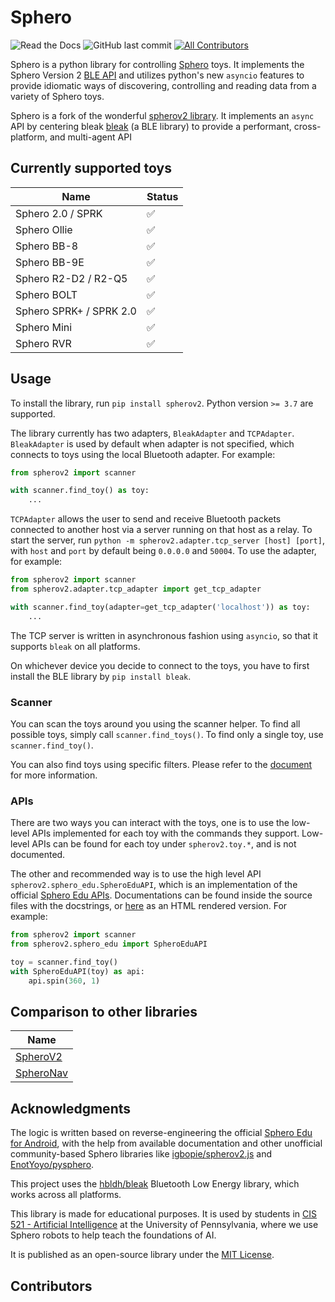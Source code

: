 # Sphero

![Read the Docs](https://img.shields.io/readthedocs/sphero?style=for-the-badge) ![GitHub last commit](https://img.shields.io/github/last-commit/r-bt/sphero?style=for-the-badge) [![All Contributors](https://img.shields.io/github/all-contributors/r-bt/sphero?color=ee8449&style=for-the-badge)](#contributors)

Sphero is a python library for controlling [Sphero](https://sphero.com/) toys. It implements the Sphero Version 2 [BLE API](https://sdk.sphero.com/docs/api_spec/general_api/) and utilizes python's new `asyncio` features to provide idiomatic ways of discovering, controlling and reading data from a variety of Sphero toys.

Sphero is a fork of the wonderful [spherov2 library](https://github.com/artificial-intelligence-class/spherov2.py). It implements an `async` API by centering bleak [bleak](https://github.com/hbldh/bleak) (a BLE library) to provide a performant, cross-platform, and multi-agent API

## Currently supported toys

| Name                    | Status |
|-------------------------|--------|
| Sphero 2.0 / SPRK       |✅      |
| Sphero Ollie            |✅      |
| Sphero BB-8             |✅      |
| Sphero BB-9E            |✅      |
| Sphero R2-D2 / R2-Q5    |✅      |
| Sphero BOLT             |✅      |
| Sphero SPRK+ / SPRK 2.0 |✅      |
| Sphero Mini             |✅      |
| Sphero RVR              |✅      |

## Usage

To install the library, run `pip install spherov2`. Python version `>= 3.7` are supported.

The library currently has two adapters, `BleakAdapter` and `TCPAdapter`. `BleakAdapter` is used by default when adapter is not specified, which connects to toys using the local Bluetooth adapter. For example:

```python
from spherov2 import scanner

with scanner.find_toy() as toy:
    ...
```

`TCPAdapter` allows the user to send and receive Bluetooth packets connected to another host via a server running on that host as a relay. To start the server, run `python -m spherov2.adapter.tcp_server [host] [port]`, with `host` and `port` by default being `0.0.0.0` and `50004`. To use the adapter, for example:

```python
from spherov2 import scanner
from spherov2.adapter.tcp_adapter import get_tcp_adapter

with scanner.find_toy(adapter=get_tcp_adapter('localhost')) as toy:
    ...
```

The TCP server is written in asynchronous fashion using `asyncio`, so that it supports `bleak` on all platforms.

On whichever device you decide to connect to the toys, you have to first install the BLE library by `pip install bleak`.

### Scanner

You can scan the toys around you using the scanner helper. To find all possible toys, simply call `scanner.find_toys()`. To find only a single toy, use `scanner.find_toy()`.

You can also find toys using specific filters. Please refer to the [document](https://spherov2.readthedocs.io/en/latest/scanner.html) for more information.

### APIs

There are two ways you can interact with the toys, one is to use the low-level APIs implemented for each toy with the commands they support. Low-level APIs can be found for each toy under `spherov2.toy.*`, and is not documented.

The other and recommended way is to use the high level API `spherov2.sphero_edu.SpheroEduAPI`, which is an implementation of the official [Sphero Edu APIs](https://sphero.docsapp.io/docs/get-started). Documentations can be found inside the source files with the docstrings, or [here](https://spherov2.readthedocs.io/en/latest/sphero_edu.html) as an HTML rendered version. For example:

```python
from spherov2 import scanner
from spherov2.sphero_edu import SpheroEduAPI

toy = scanner.find_toy()
with SpheroEduAPI(toy) as api:
    api.spin(360, 1)
```

## Comparison to other libraries

| Name     | 
|----------|
| [SpheroV2](https://github.com/artificial-intelligence-class/spherov2.py) |
| [SpheroNav](https://github.com/Tordensky/SpheroNav) |

## Acknowledgments

The logic is written based on reverse-engineering the official [Sphero Edu for Android](https://play.google.com/store/apps/details?id=com.sphero.sprk), with the help from available documentation and other unofficial community-based Sphero libraries like [igbopie/spherov2.js](https://github.com/igbopie/spherov2.js) and [EnotYoyo/pysphero](https://github.com/EnotYoyo/pysphero).

This project uses the [hbldh/bleak](https://github.com/hbldh/bleak) Bluetooth Low Energy library, which works across all platforms.

This library is made for educational purposes.  It is used by students in [CIS 521 - Artificial Intelligence](http://artificial-intelligence-class.org/) at the University of Pennsylvania, where we use Sphero robots to help teach the foundations of AI.

It is published as an open-source library under the [MIT License](LICENSE).

## Contributors

<!-- ALL-CONTRIBUTORS-LIST:START - Do not remove or modify this section -->
<!-- prettier-ignore-start -->
<!-- markdownlint-disable -->

<!-- markdownlint-restore -->
<!-- prettier-ignore-end -->

<!-- ALL-CONTRIBUTORS-LIST:END -->
